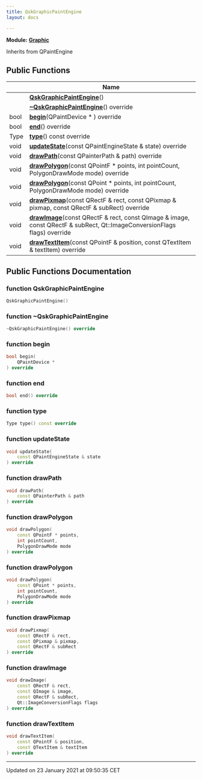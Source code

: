 ```yaml
---
title: QskGraphicPaintEngine
layout: docs

---
```



**Module:** **[Graphic](/docs/modules/group___graphic/)**



Inherits from QPaintEngine

## Public Functions

|                | Name           |
| -------------- | -------------- |
| | **[QskGraphicPaintEngine](/docs/classes/class_qsk_graphic_paint_engine/#function-qskgraphicpaintengine)**() |
| | **[~QskGraphicPaintEngine](/docs/classes/class_qsk_graphic_paint_engine/#function-~qskgraphicpaintengine)**() override |
| bool | **[begin](/docs/classes/class_qsk_graphic_paint_engine/#function-begin)**(QPaintDevice * ) override |
| bool | **[end](/docs/classes/class_qsk_graphic_paint_engine/#function-end)**() override |
| Type | **[type](/docs/classes/class_qsk_graphic_paint_engine/#function-type)**() const override |
| void | **[updateState](/docs/classes/class_qsk_graphic_paint_engine/#function-updatestate)**(const QPaintEngineState & state) override |
| void | **[drawPath](/docs/classes/class_qsk_graphic_paint_engine/#function-drawpath)**(const QPainterPath & path) override |
| void | **[drawPolygon](/docs/classes/class_qsk_graphic_paint_engine/#function-drawpolygon)**(const QPointF * points, int pointCount, PolygonDrawMode mode) override |
| void | **[drawPolygon](/docs/classes/class_qsk_graphic_paint_engine/#function-drawpolygon)**(const QPoint * points, int pointCount, PolygonDrawMode mode) override |
| void | **[drawPixmap](/docs/classes/class_qsk_graphic_paint_engine/#function-drawpixmap)**(const QRectF & rect, const QPixmap & pixmap, const QRectF & subRect) override |
| void | **[drawImage](/docs/classes/class_qsk_graphic_paint_engine/#function-drawimage)**(const QRectF & rect, const QImage & image, const QRectF & subRect, Qt::ImageConversionFlags flags) override |
| void | **[drawTextItem](/docs/classes/class_qsk_graphic_paint_engine/#function-drawtextitem)**(const QPointF & position, const QTextItem & textItem) override |

## Public Functions Documentation

### function QskGraphicPaintEngine

```cpp
QskGraphicPaintEngine()
```


### function ~QskGraphicPaintEngine

```cpp
~QskGraphicPaintEngine() override
```


### function begin

```cpp
bool begin(
    QPaintDevice * 
) override
```


### function end

```cpp
bool end() override
```


### function type

```cpp
Type type() const override
```


### function updateState

```cpp
void updateState(
    const QPaintEngineState & state
) override
```


### function drawPath

```cpp
void drawPath(
    const QPainterPath & path
) override
```


### function drawPolygon

```cpp
void drawPolygon(
    const QPointF * points,
    int pointCount,
    PolygonDrawMode mode
) override
```


### function drawPolygon

```cpp
void drawPolygon(
    const QPoint * points,
    int pointCount,
    PolygonDrawMode mode
) override
```


### function drawPixmap

```cpp
void drawPixmap(
    const QRectF & rect,
    const QPixmap & pixmap,
    const QRectF & subRect
) override
```


### function drawImage

```cpp
void drawImage(
    const QRectF & rect,
    const QImage & image,
    const QRectF & subRect,
    Qt::ImageConversionFlags flags
) override
```


### function drawTextItem

```cpp
void drawTextItem(
    const QPointF & position,
    const QTextItem & textItem
) override
```


-------------------------------

Updated on 23 January 2021 at 09:50:35 CET